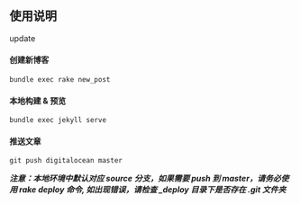 ## 使用说明

update

#### 创建新博客

    bundle exec rake new_post

#### 本地构建 & 预览

    bundle exec jekyll serve

#### 推送文章

    git push digitalocean master


***注意：本地环境中默认对应 source 分支，如果需要 push 到 master，请务必使用 rake deploy 命令, 如出现错误，请检查 _deploy 目录下是否存在 .git 文件夹***
